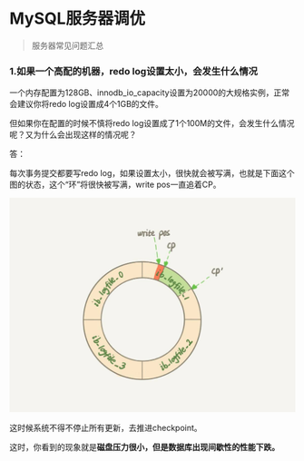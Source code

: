 # MySQL服务器调优

> 服务器常见问题汇总



### 1.如果一个高配的机器，redo log设置太小，会发生什么情况

​		一个内存配置为128GB、innodb_io_capacity设置为20000的大规格实例，正常会建议你将redo log设置成4个1GB的文件。

但如果你在配置的时候不慎将redo log设置成了1个100M的文件，会发生什么情况呢？又为什么会出现这样的情况呢？

答：

每次事务提交都要写redo log，如果设置太小，很快就会被写满，也就是下面这个图的状态，这个“环”将很快被写满，write pos一直追着CP。

<img src="..\mysql\images\a25bdbbfc2cfc5d5e20690547fe7f2e5.jpg" alt="img" style="zoom:50%;" />

这时候系统不得不停止所有更新，去推进checkpoint。

这时，你看到的现象就是**磁盘压力很小，但是数据库出现间歇性的性能下跌。**
